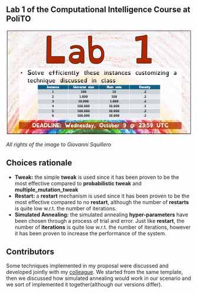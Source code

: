 ## Lab 1 of the Computational Intelligence Course at PoliTO
![Lab specification](image.png)

*All rights of the image to Giovanni Squillero*

## Choices rationale
- **Tweak:** the simple **tweak** is used since it has been proven to be the most effective compared to **probabilistic tweak** and **multiple_mutation_tweak**
- **Restart:** a **restart** mechanism is used since it has been proven to be the most effective compared to no **restart**, although the number of **restarts** is quite low w.r.t. the number of iterations.
- **Simulated Annealing:** the simulated annealing **hyper-parameters** have been chosen through a process of trial and error. Just like **restart**, the number of **iterations** is quite low w.r.t. the number of iterations, however it has been proven to increase the performance of the system.
  
## Contributors
Some techniques implemented in my proposal were discussed and developed jointly with my [colleague]( https://github.com/FerraiuoloP/).
We started from the same template, then we discussed how simulated annealing would work in our scenario and we sort of implemented it together(although our versions differ).


